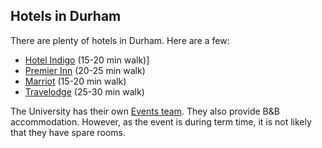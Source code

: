 ## Hotels in Durham

There are plenty of hotels in Durham.  Here are a few:

- [Hotel Indigo](https://durham.hotelindigo.com/) (15-20 min walk)]
- [Premier Inn](https://www.premierinn.com/gb/en/hotels/england/county-durham/durham/durham-city-centre-walkergate.html) (20-25 min walk)
- [Marriot](https://www.marriott.co.uk/hotels/travel/xvudm-durham-marriott-hotel-royal-county/) (15-20 min walk)
- [Travelodge](https://www.travelodge.co.uk/hotels/204/Durham-hotel) (25-30 min walk)

The University has their own [Events team](https://www.durham.ac.uk/event-durham/). They also provide B&B accommodation. However, as the event is during term time, it is not likely that they have spare rooms.
